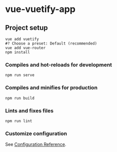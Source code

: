 # vue-vuetify-app

## Project setup
```
vue add vuetify
#? Choose a preset: Default (recommended)
vue add vue-router
npm install
```

### Compiles and hot-reloads for development
```
npm run serve
```

### Compiles and minifies for production
```
npm run build
```

### Lints and fixes files
```
npm run lint
```

### Customize configuration
See [Configuration Reference](https://cli.vuejs.org/config/).
